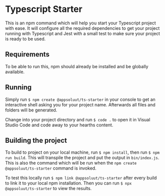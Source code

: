 # Typescript Starter

This is an npm command which will help you start your Typescript project
with ease. It will configure all the required dependencies to get your
project running with Typescript and Jest with a small test to make sure
your project is ready to be used.

## Requirements

To be able to run this, npm should already be installed and be globally
available.

## Running

Simply run `$ npm create @appsoluut/ts-starter` in your console to get
an interactive shell asking you for your project name. Afterwards all
files and folders will be generated.

Change into your project directory and run `$ code .` to open it in 
Visual Studio Code and code away to your hearths content.

## Building the project

To build to project on your local machine, run `$ npm install`, then run
`$ npm run build`. This will transpile the project and put the output in
`bin/index.js`. This is also the command which will be run when the
`npm create @appsoluut/ts-starter` command is invoked.

To test this locally run `$ npm link @appsoluut/ts-starter` after every build
to link it to your local npm installation. Then you can run
`$ npx @appsoluut/ts-starter` to view the results.
